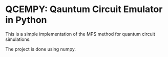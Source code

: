 # QCEMPY: Qauntum Circuit Emulator in Python

This is a simple implementation of the MPS method for quantum circuit simulations.

The project is done using numpy.
